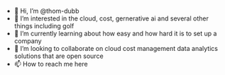 - 👋 Hi, I’m @thom-dubb
- 👀 I’m interested in the cloud, cost, gernerative ai and several other things including golf
- 🌱 I’m currently learning about how easy and how hard it is to set up a company
- 💞️ I’m looking to collaborate on cloud cost management data analytics solutions that are open source
- 📫 How to reach me here

<!---
thom-dubb/thom-dubb is a ✨ special ✨ repository because its `README.md` (this file) appears on your GitHub profile.
You can click the Preview link to take a look at your changes.
--->
